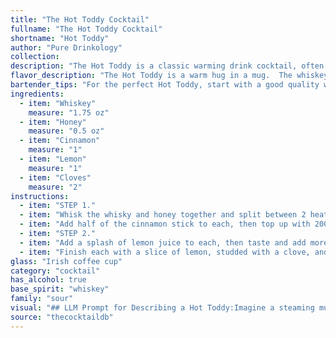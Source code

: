 ```yaml
---
title: "The Hot Toddy Cocktail"
fullname: "The Hot Toddy Cocktail"
shortname: "Hot Toddy"
author: "Pure Drinkology"
collection:
description: "The Hot Toddy is a classic warming drink cocktail, often enjoyed during cold weather.  Originating in the 18th century, it's a comforting blend of whiskey, honey, spices, and citrus - a perfect remedy for a winter chill. "
flavor_description: "The Hot Toddy is a warm hug in a mug.  The whiskey provides a robust, warming base, balanced by the honey's sweet, floral notes.  A gentle spice from cinnamon and cloves adds complexity, while the lemon brightens the palate with its tartness.  The combination creates a comforting and soothing drink, ideal for a chilly evening. "
bartender_tips: "For the perfect Hot Toddy, start with a good quality whiskey. Use real honey, not artificial sweeteners.  Don't overcook the cinnamon and cloves, just a simmer is enough to infuse the flavor.  Use freshly squeezed lemon juice for brightness.  A splash of hot water can help dissolve the honey and create a smooth texture.  Lastly, garnish with a lemon wedge and cinnamon stick for that classic touch. "
ingredients:
  - item: "Whiskey"
    measure: "1.75 oz"
  - item: "Honey"
    measure: "0.5 oz"
  - item: "Cinnamon"
    measure: "1"
  - item: "Lemon"
    measure: "1"
  - item: "Cloves"
    measure: "2"
instructions:
  - item: "STEP 1."
  - item: "Whisk the whisky and honey together and split between 2 heatproof glasses."
  - item: "Add half of the cinnamon stick to each, then top up with 200ml boiling water."
  - item: "STEP 2."
  - item: "Add a splash of lemon juice to each, then taste and add more to your preference."
  - item: "Finish each with a slice of lemon, studded with a clove, and serve immediately."
glass: "Irish coffee cup"
category: "cocktail"
has_alcohol: true
base_spirit: "whiskey"
family: "sour"
visual: "## LLM Prompt for Describing a Hot Toddy:Imagine a steaming mug filled with a golden amber liquid.  The surface shimmers with tiny bubbles, each reflecting the warm light from a nearby fireplace.  A delicate wisp of steam curls upwards, carrying the aroma of cinnamon and cloves.  Within the liquid, a thin slice of lemon floats, its pale yellow contrasting with the deep brown of the whiskey.  The edges of the mug are frosted, hinting at the warmth within.  Describe the Hot Toddy, capturing its visual appeal and inviting aroma. "
source: "thecocktaildb"
---
```


